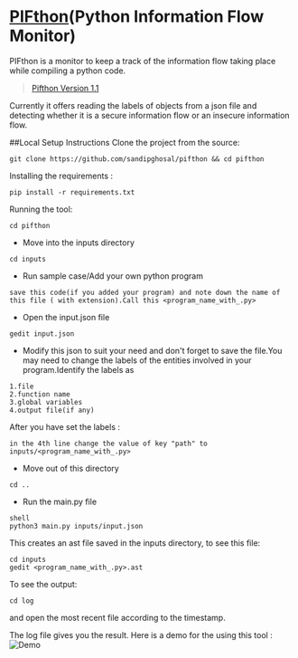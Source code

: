 # [PIFthon](https://github.com/sandipghosal/pifthon)(Python Information Flow Monitor)

PIFthon is a monitor to keep a track of the information flow taking place while compiling a python code.

>[Pifthon Version 1.1](https://github.com/sandipghosal/pifthon) 

Currently it offers reading the labels of objects from a json file and detecting whether it is a secure information flow or an insecure information flow.

##Local Setup Instructions
Clone the project from the source:
```
git clone https://github.com/sandipghosal/pifthon && cd pifthon
```
Installing the requirements :
```
pip install -r requirements.txt
```
Running the tool:
```
cd pifthon
```

+ Move into the inputs directory

```
cd inputs
```

+ Run sample case/Add your own python program
```
save this code(if you added your program) and note down the name of this file ( with extension).Call this <program_name_with_.py>
```
+ Open the input.json file
```
gedit input.json
```

+ Modify this json to suit your need and don't forget to save the file.You may need to change the labels of the entities involved in your program.Identify the labels as
```
1.file
2.function name
3.global variables
4.output file(if any)
```
After you have set the labels : 

```
in the 4th line change the value of key "path" to inputs/<program_name_with_.py>
```
+ Move out of this directory
```
cd ..
```
+ Run the main.py file 
```
shell
python3 main.py inputs/input.json
```
This creates an ast file saved in the inputs directory, to see this file:
```
cd inputs
gedit <program_name_with_.py>.ast
```
To see the output:
```
cd log
```
and open the most recent file according to the timestamp.

The log file gives you the result.
Here is a demo for the using this tool :
![Demo](https://user-images.githubusercontent.com/28708494/42624749-cb27366a-85e3-11e8-9969-df122db10d61.gif)